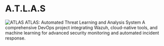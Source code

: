 # A.T.L.A.S
![ATLAS](https://github.com/user-attachments/assets/9913a6a9-7e50-4fb0-83bd-979156db7ef7)
ATLAS: Automated Threat Learning and Analysis System
A comprehensive DevOps project integrating Wazuh, cloud-native tools, and machine learning for advanced security monitoring and automated incident response.
